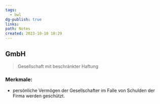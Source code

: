 ```yaml
---
tags:
  - bwl
dg-publish: true
links: 
path: Notes
created: 2023-10-10 18:29
---
```

## GmbH 
> Gesellschaft mit beschränkter Haftung

### Merkmale: 
- persönliche Vermögen der Gesellschafter im Falle von Schulden der Firma werden geschützt.
